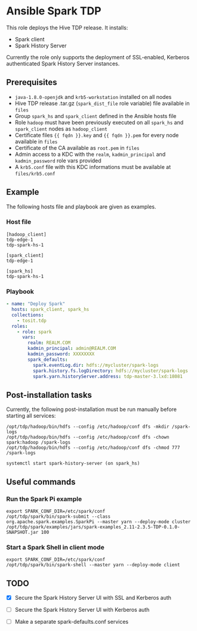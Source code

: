 # Ansible Spark TDP

This role deploys the Hive TDP release. It installs:

- Spark client
- Spark History Server

Currently the role only supports the deployment of SSL-enabled, Kerberos authenticated Spark History Server instances.

## Prerequisites

- `java-1.8.0-openjdk` and `krb5-workstation` installed on all nodes
- Hive TDP release .tar.gz (`spark_dist_file` role variable) file available in `files`
- Group `spark_hs` and `spark_client` defined in the Ansible hosts file
- Role `hadoop` must have been previously executed on all `spark_hs` and `spark_client` nodes as `hadoop_client`
- Certificate files `{{ fqdn }}.key` and `{{ fqdn }}.pem` for every node available in `files`
- Certificate of the CA available as `root.pem` in `files`
- Admin access to a KDC with the `realm`, `kadmin_principal` and `kadmin_password` role vars provided
- A `krb5.conf` file with this KDC informations must be available at `files/krb5.conf`

## Example

The following hosts file and playbook are given as examples.

### Host file

```
[hadoop_client]
tdp-edge-1
tdp-spark-hs-1

[spark_client]
tdp-edge-1

[spark_hs]
tdp-spark-hs-1
```

### Playbook

```yaml
- name: "Deploy Spark"
  hosts: spark_client, spark_hs
  collections:
    - tosit.tdp
  roles:
    - role: spark
      vars:
        realm: REALM.COM
        kadmin_principal: admin@REALM.COM
        kadmin_password: XXXXXXXX
        spark_defaults:
          spark.eventLog.dir: hdfs://mycluster/spark-logs
          spark.history.fs.logDirectory: hdfs://mycluster/spark-logs
          spark.yarn.historyServer.address: tdp-master-3.lxd:18081
```

## Post-installation tasks

Currently, the following post-installation must be run manually before starting all services:

```
/opt/tdp/hadoop/bin/hdfs --config /etc/hadoop/conf dfs -mkdir /spark-logs
/opt/tdp/hadoop/bin/hdfs --config /etc/hadoop/conf dfs -chown spark:hadoop /spark-logs
/opt/tdp/hadoop/bin/hdfs --config /etc/hadoop/conf dfs -chmod 777 /spark-logs

systemctl start spark-history-server (on spark_hs)
```

## Useful commands

### Run the Spark Pi example

```
export SPARK_CONF_DIR=/etc/spark/conf
/opt/tdp/spark/bin/spark-submit --class org.apache.spark.examples.SparkPi --master yarn --deploy-mode cluster /opt/tdp/spark/examples/jars/spark-examples_2.11-2.3.5-TDP-0.1.0-SNAPSHOT.jar 100
```

### Start a Spark Shell in client mode

```
export SPARK_CONF_DIR=/etc/spark/conf
/opt/tdp/spark/bin/spark-shell --master yarn --deploy-mode client
```

## TODO

- [x] Secure the Spark History Server UI with SSL and Kerberos auth
- [ ] Secure the Spark History Server UI with Kerberos auth
- [ ] Make a separate spark-defaults.conf services

